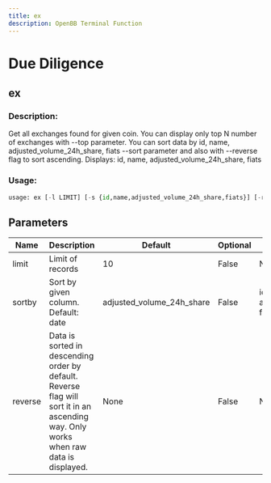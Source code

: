```yaml
---
title: ex
description: OpenBB Terminal Function
---
```


# Due Diligence

## ex

### Description: 

Get all exchanges found for given coin. You can display only top N number of exchanges with --top parameter. You can sort data by id, name, adjusted_volume_24h_share, fiats --sort parameter and also with --reverse flag to sort ascending. Displays: id, name, adjusted_volume_24h_share, fiats

### Usage: 
```python
usage: ex [-l LIMIT] [-s {id,name,adjusted_volume_24h_share,fiats}] [-r]
```

## Parameters

| Name | Description | Default | Optional | Choices |
| ---- | ----------- | ------- | -------- | ------- |
| limit | Limit of records | 10 | False | None |
| sortby | Sort by given column. Default: date | adjusted_volume_24h_share | False | id, name, adjusted_volume_24h_share, fiats |
| reverse | Data is sorted in descending order by default. Reverse flag will sort it in an ascending way. Only works when raw data is displayed. | None | False | None |



